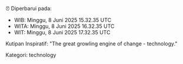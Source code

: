 ⏰ Diperbarui pada:
- WIB: Minggu, 8 Juni 2025 15.32.35 UTC
- WITA: Minggu, 8 Juni 2025 16.32.35 UTC
- WIT: Minggu, 8 Juni 2025 17.32.35 UTC

Kutipan Inspiratif:
"The great growling engine of change - technology."


Kategori: technology

